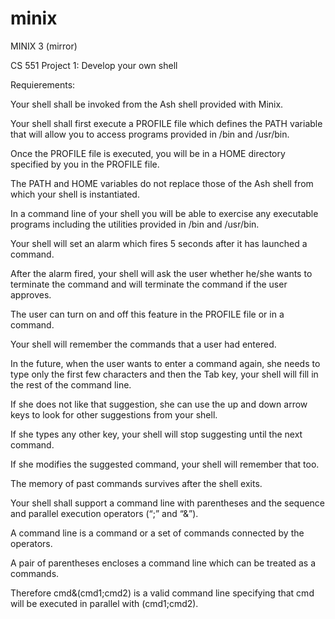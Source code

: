 # minix
MINIX 3 (mirror)

CS 551 Project 1: Develop your own shell

Requierements:

Your shell shall be invoked from the Ash shell provided with Minix.

Your shell shall first execute a PROFILE file which defines the PATH variable 
that will allow you to access programs provided in /bin and /usr/bin. 

Once the PROFILE file is executed, you will be in a HOME directory specified by you in the PROFILE file. 

The PATH and HOME variables do not replace those of the Ash shell from which your shell is instantiated. 

In a command line of your shell you will be able to exercise any executable programs including 
the utilities provided in /bin and /usr/bin. 

Your shell will set an alarm which fires 5 seconds after it has launched a command. 

After the alarm fired, your shell will ask the user whether he/she wants to terminate 
the command and will terminate the command if the user approves. 

The user can turn on and off this feature in the PROFILE file or in a command.

Your shell will remember the commands that a user had entered. 

In the future, when the user wants to enter a command again, 
she needs to type only the first few characters and then the Tab key, 
your shell will fill in the rest of the command line. 

If she does not like that suggestion, she can use the up and down arrow keys 
to look for other suggestions from your shell. 

If she types any other key, your shell will stop suggesting until the next command. 

If she modifies the suggested command, your shell will remember that too. 

The memory of past commands survives after the shell exits.

Your shell shall support a command line with parentheses and the sequence 
and parallel execution operators (“;” and “&”). 

A command line is a command or a set of commands connected by the operators. 

A pair of parentheses encloses a command line which can be treated as a commands. 

Therefore cmd&(cmd1;cmd2) is a valid command line specifying that cmd will be executed in parallel with (cmd1;cmd2).
